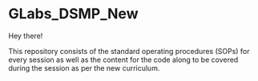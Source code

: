 # GLabs_DSMP_New

Hey there! 

This repository consists of the standard operating procedures (SOPs) for every session as well as the content for the code along to be covered during the session as per the new curriculum.
